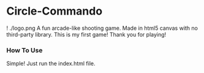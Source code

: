 # Circle-Commando
! ./logo.png
A fun arcade-like shooting game. Made in html5 canvas with no third-party library.
This is my first game! Thank you for playing!

### How To Use
Simple! Just run the index.html file.
